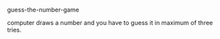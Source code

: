 guess-the-number-game

computer draws a number and you have to guess it in maximum of three tries.
  

